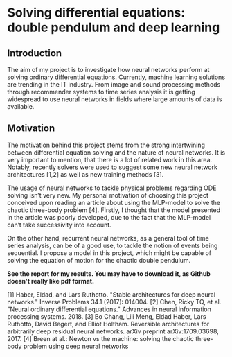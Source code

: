 # Solving differential equations: double pendulum and deep learning

## Introduction
The aim of my project is to investigate how neural networks perform at solving ordinary differential 
equations. Currently, machine learning solutions are trending in the IT industry. From image and 
sound  processing methods through recommender  systems to  time  series analysis it is getting 
widespread to use neural networks in fields where large amounts of data is available.

## Motivation
The  motivation  behind  this  project  stems  from  the  strong  intertwining  between  differential 
equation solving and the nature of neural networks. It is very important to mention, that there is 
a lot of related work in this area. Notably, recently solvers were used to suggest some new neural 
network architectures [1,2] as well as new training methods [3]. 

The usage of neural networks to tackle physical problems regarding ODE solving isn’t very new. 
My personal motivation of choosing this project conceived upon reading an article about using the 
MLP-model  to  solve  the  chaotic  three-body  problem  [4].  Firstly,  I  thought  that  the  model 
presented in the article was poorly developed, due to the fact that the MLP-model can’t take 
successivity into account. 

On the other hand, recurrent neural networks, as a general tool of time series analysis, can be of 
a good use, to tackle the notion of events being sequential. I propose a model in this project, which 
might be capable of solving the equation of motion for the chaotic double pendulum.

<b>See the report for my results. You may have to download it, as Github doesn't really like pdf format.</b>

[1]  Haber, Eldad, and Lars Ruthotto. "Stable architectures for deep neural networks." Inverse 
Problems 34.1 (2017): 014004. 
[2]  Chen,  Ricky  TQ,  et  al.  "Neural  ordinary  differential  equations."  Advances  in  neural 
information processing systems. 2018. 
[3]  Bo  Chang,  Lili  Meng,  Eldad  Haber,  Lars  Ruthotto,  David  Begert,  and  Elliot  Holtham. 
Reversible  architectures  for  arbitrarily  deep  residual  neural  networks.  arXiv  preprint 
arXiv:1709.03698, 2017.
[4]  Breen at al.: Newton vs the machine: solving the chaotic three-body problem using deep neural 
networks 
